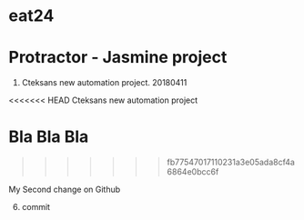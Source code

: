 # eat24 

# Protractor - Jasmine project

1. Cteksans new automation project. 20180411



<<<<<<< HEAD
Cteksans new automation project

Bla Bla Bla
=======
>>>>>>> fb77547017110231a3e05ada8cf4a6864e0bcc6f


My Second change on Github


6. commit